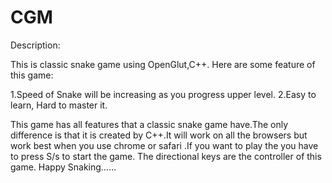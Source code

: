 # CGM


Description:

This is classic snake game using OpenGlut,C++. Here are some feature of this game:

1.Speed of Snake will be  increasing as you progress upper level.
2.Easy to learn, Hard to master it.


This game has all features that a classic snake game have.The only difference is that it is created by C++.It will work on all the browsers 
but work best when you use chrome or safari .If you want to play the you have to press S/s  to start the game. The directional keys are the
controller of this game. Happy Snaking……
